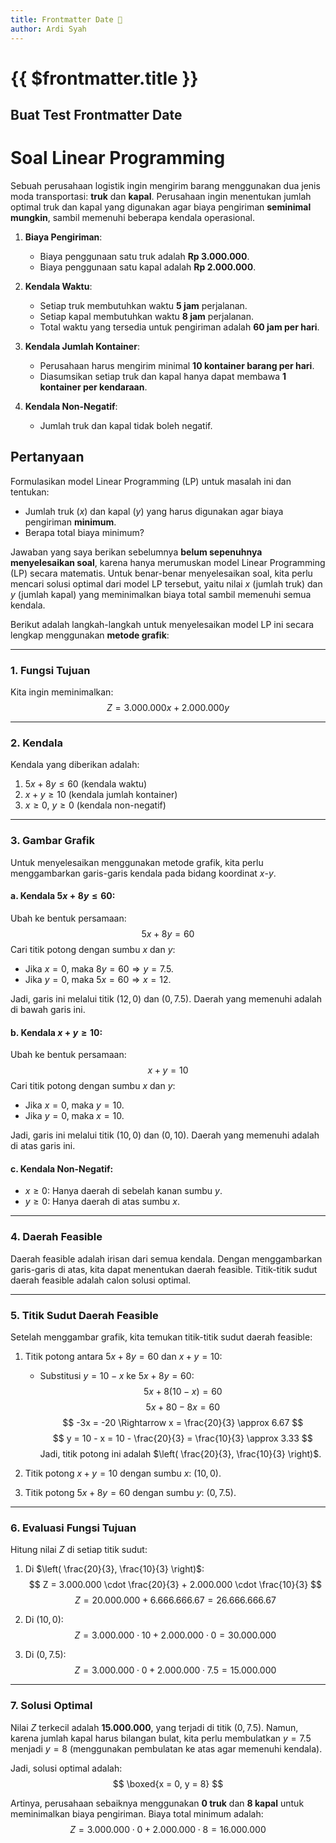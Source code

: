 ```yaml
---
title: Frontmatter Date 🚀
author: Ardi Syah
---
```


<script setup>
import ReadingTime from '../.vitepress/theme/components/ReadingTime.vue';
</script>

# {{ $frontmatter.title }} <Badge type="info" text="guide" />

<ReadingTime />

## Buat Test Frontmatter Date

# Soal Linear Programming

Sebuah perusahaan logistik ingin mengirim barang menggunakan dua jenis moda transportasi: **truk** dan **kapal**. Perusahaan ingin menentukan jumlah optimal truk dan kapal yang digunakan agar biaya pengiriman **seminimal mungkin**, sambil memenuhi beberapa kendala operasional.

1. **Biaya Pengiriman**:
   - Biaya penggunaan satu truk adalah **Rp 3.000.000**.
   - Biaya penggunaan satu kapal adalah **Rp 2.000.000**.

2. **Kendala Waktu**:
   - Setiap truk membutuhkan waktu **5 jam** perjalanan.
   - Setiap kapal membutuhkan waktu **8 jam** perjalanan.
   - Total waktu yang tersedia untuk pengiriman adalah **60 jam per hari**.

3. **Kendala Jumlah Kontainer**:
   - Perusahaan harus mengirim minimal **10 kontainer barang per hari**.
   - Diasumsikan setiap truk dan kapal hanya dapat membawa **1 kontainer per kendaraan**.

4. **Kendala Non-Negatif**:
   - Jumlah truk dan kapal tidak boleh negatif.

## Pertanyaan

Formulasikan model Linear Programming (LP) untuk masalah ini dan tentukan:

- Jumlah truk ($x$) dan kapal ($y$) yang harus digunakan agar biaya pengiriman **minimum**.
- Berapa total biaya minimum?

Jawaban yang saya berikan sebelumnya **belum sepenuhnya menyelesaikan soal**, karena hanya merumuskan model Linear Programming (LP) secara matematis. Untuk benar-benar menyelesaikan soal, kita perlu mencari solusi optimal dari model LP tersebut, yaitu nilai $x$ (jumlah truk) dan $y$ (jumlah kapal) yang meminimalkan biaya total sambil memenuhi semua kendala.

Berikut adalah langkah-langkah untuk menyelesaikan model LP ini secara lengkap menggunakan **metode grafik**:

---

### 1. Fungsi Tujuan
Kita ingin meminimalkan:
$$
Z = 3.000.000x + 2.000.000y
$$

---

### 2. Kendala
Kendala yang diberikan adalah:
1. $5x + 8y \leq 60$ (kendala waktu)
2. $x + y \geq 10$ (kendala jumlah kontainer)
3. $x \geq 0$, $y \geq 0$ (kendala non-negatif)

---

### 3. Gambar Grafik
Untuk menyelesaikan menggunakan metode grafik, kita perlu menggambarkan garis-garis kendala pada bidang koordinat $x$-$y$.

#### a. Kendala $5x + 8y \leq 60$:
Ubah ke bentuk persamaan:
$$
5x + 8y = 60
$$
Cari titik potong dengan sumbu $x$ dan $y$:
- Jika $x = 0$, maka $8y = 60 \Rightarrow y = 7.5$.
- Jika $y = 0$, maka $5x = 60 \Rightarrow x = 12$.

Jadi, garis ini melalui titik $(12, 0)$ dan $(0, 7.5)$. Daerah yang memenuhi adalah di bawah garis ini.

#### b. Kendala $x + y \geq 10$:
Ubah ke bentuk persamaan:
$$
x + y = 10
$$
Cari titik potong dengan sumbu $x$ dan $y$:
- Jika $x = 0$, maka $y = 10$.
- Jika $y = 0$, maka $x = 10$.

Jadi, garis ini melalui titik $(10, 0)$ dan $(0, 10)$. Daerah yang memenuhi adalah di atas garis ini.

#### c. Kendala Non-Negatif:
- $x \geq 0$: Hanya daerah di sebelah kanan sumbu $y$.
- $y \geq 0$: Hanya daerah di atas sumbu $x$.

---

### 4. Daerah Feasible
Daerah feasible adalah irisan dari semua kendala. Dengan menggambarkan garis-garis di atas, kita dapat menentukan daerah feasible. Titik-titik sudut daerah feasible adalah calon solusi optimal.

---

### 5. Titik Sudut Daerah Feasible
Setelah menggambar grafik, kita temukan titik-titik sudut daerah feasible:
1. Titik potong antara $5x + 8y = 60$ dan $x + y = 10$:
   - Substitusi $y = 10 - x$ ke $5x + 8y = 60$:
     $$
     5x + 8(10 - x) = 60
     $$
     $$
     5x + 80 - 8x = 60
     $$
     $$
     -3x = -20 \Rightarrow x = \frac{20}{3} \approx 6.67
     $$
     $$
     y = 10 - x = 10 - \frac{20}{3} = \frac{10}{3} \approx 3.33
     $$
   Jadi, titik potong ini adalah $\left( \frac{20}{3}, \frac{10}{3} \right)$.

2. Titik potong $x + y = 10$ dengan sumbu $x$: $(10, 0)$.
3. Titik potong $5x + 8y = 60$ dengan sumbu $y$: $(0, 7.5)$.

---

### 6. Evaluasi Fungsi Tujuan
Hitung nilai $Z$ di setiap titik sudut:
1. Di $\left( \frac{20}{3}, \frac{10}{3} \right)$:
   $$
   Z = 3.000.000 \cdot \frac{20}{3} + 2.000.000 \cdot \frac{10}{3}
   $$
   $$
   Z = 20.000.000 + 6.666.666.67 = 26.666.666.67
   $$

2. Di $(10, 0)$:
   $$
   Z = 3.000.000 \cdot 10 + 2.000.000 \cdot 0 = 30.000.000
   $$

3. Di $(0, 7.5)$:
   $$
   Z = 3.000.000 \cdot 0 + 2.000.000 \cdot 7.5 = 15.000.000
   $$

---

### 7. Solusi Optimal
Nilai $Z$ terkecil adalah **15.000.000**, yang terjadi di titik $(0, 7.5)$. Namun, karena jumlah kapal harus bilangan bulat, kita perlu membulatkan $y = 7.5$ menjadi $y = 8$ (menggunakan pembulatan ke atas agar memenuhi kendala).

Jadi, solusi optimal adalah:
$$
\boxed{x = 0, y = 8}
$$

Artinya, perusahaan sebaiknya menggunakan **0 truk** dan **8 kapal** untuk meminimalkan biaya pengiriman. Biaya total minimum adalah:
$$
Z = 3.000.000 \cdot 0 + 2.000.000 \cdot 8 = 16.000.000
$$